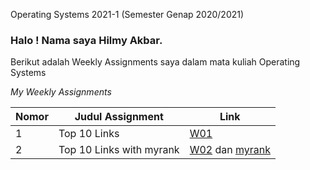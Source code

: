 Operating Systems 2021-1 (Semester Genap 2020/2021)

###  Halo ! Nama saya **Hilmy Akbar**.
Berikut adalah Weekly Assignments saya dalam mata kuliah Operating Systems


_My Weekly Assignments_

Nomor | Judul Assignment | Link
----- | ----- | -----
1 | Top 10 Links | [W01](https://hilmy34.github.io/os211/W01/)
2 | Top 10 Links with myrank | [W02](https://hilmy34.github.io/os211/W02/) dan [myrank](https://hilmy34.github.io/os211/TXT/myrank.txt)
